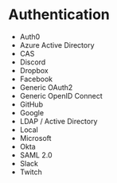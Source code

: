 # Authentication

* Auth0
* Azure Active Directory
* CAS
* Discord
* Dropbox
* Facebook
* Generic OAuth2
* Generic OpenID Connect
* GitHub
* Google
* LDAP / Active Directory
* Local
* Microsoft
* Okta
* SAML 2.0
* Slack
* Twitch

